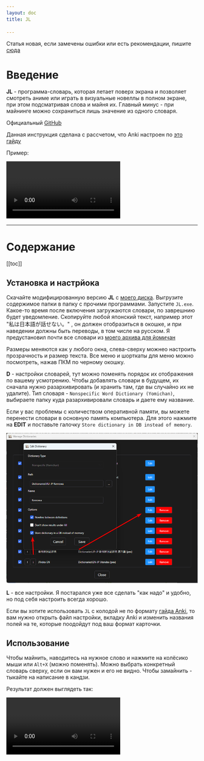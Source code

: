 ```yaml
---
layout: doc
title: JL

---
```


Статья новая, если замечены ошибки или есть рекомендации, пишите [сюда](https://t.me/neongooru)

# Введение

**JL** - программа-словарь, которая летает поверх экрана и позволяет смотреть аниме или играть в визуальные новеллы в полном экране, при этом подсматривая слова и майня их. Главный минус - при майнинге можно сохраниться лишь значение из одного словаря.

Официальный [GitHub](https://github.com/rampaa/JL/blob/master/README.md)

Данная инструкция сделана с рассчетом, что Anki настроен по [это гайду](/anki.md)

Пример:

<video controls>
  <source src="/public/mpvjl.mp4" type="video/mp4">
  Your browser does not support the video tag.
</video>

-----

# Содержание 

[[toc]]

## Установка и настрйока

Скачайте модифицированную версию **JL** с [моего диска](https://drive.google.com/file/d/12f9CQZLC9GypcZ1VbapvfcokcIrFdqlv/view?usp=drive_link). Выгрузите содержимое папки в папку с прочими программами. Запустите `JL.exe`. Какое-то время после включения загружаются словари, по заврешнию будет уведомление. Скопируйте любой японский текст, например этот "私は日本語が話せない。" , он должен отобразиться в окошке, и при наведении должны быть переводы, в том числе на русском. Я предустановил почти все словари из [моего архива для йомичан](https://drive.google.com/drive/folders/10kvhKQn26zGxg4VM-R8ldCmPwbo7mxfO?usp=sharing)  

Размеры меняются как у любого окна, слева-сверху можнео настроить прозрачность и размер текста. Все меню и шорткаты для меню можно посмотреть, нажав ПКМ по черному окошку. 

**D** - настройки словарей, тут можно поменять порядок их отображения по вашему усмотрению.
Чтобы добавлять словари в будущем, их сначала нужно разархивировать (и хранить там, где вы случайно их не удалите). Тип словаря - `Nonspecific Word Dictionary (Yomichan)`, выбираете папку куда разархивировали словарь и даете ему название.

Если у вас проблемы с количеством оперативной памяти, вы можете перенести словари в основную память компьютера. Для этого нажмите на **EDIT** и поставьте галочку `Store dictionary in DB instead of memory`.

![alt text](jldict.png)

**L** - все настройки. Я постарался уже все сделать "как надо" и удобно, но под себя настроить всегда хорошо.

Если вы хотите использовать `JL` с колодой не по формату [гайда Anki](anki.md), то вам нужно открыть файл настройки, вкладку Anki и изменить названия полей на те, которые поодойдут под ваш формат карточки.


## Использование

Чтобы майнить, наводитесь на нужное слово и нажмите на колёсико мыши или `Alt+X` (можно поменять).
Можно выбрать конкретный словарь сверху, если он вам нужен и его не видно. Чтобы замайнить - тыкайте на написание в кандзи.

Результат должен выглядеть так:

<video controls>
  <source src="/public/JLdemo.mp4" type="video/mp4">
  Your browser does not support the video tag.
</video>
